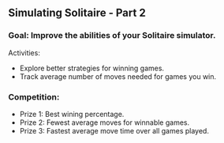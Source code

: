 ## Simulating Solitaire - Part 2

### Goal: Improve the abilities of your Solitaire simulator.

Activities:
- Explore better strategies for winning games.
- Track average number of moves needed for games you win.

### Competition:
- Prize 1: Best wining percentage.
- Prize 2: Fewest average moves for winnable games.
- Prize 3: Fastest average move time over all games played.
